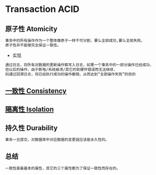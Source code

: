# Transaction ACID
## 原子性 Atomicity
```md
事务中的所有操作作为一个整体像原子一样不可分割，要么全部成功,要么全部失败。
原子性并不能够完全保证一致性。
```

* 实现
```md
通过日志，将所有对数据的更新操作都写入日志，如果一个事务中的一部分操作已经成功，
但以后的操作，由于断电/系统崩溃/其它的软硬件错误而无法继续，
则通过回溯日志，将已经执行成功的操作撤销，从而达到“全部操作失败”的目的
```
## [一致性 Consistency](Consistency.md)

## [隔离性 Isolation](Isolation.md)

## 持久性 Durability
```md
事务一旦提交，对数据库中对应数据的变更就应该是永久性的。
```

## 总结
```md
一致性是最基本的属性，其它的三个属性都为了保证一致性而存在的。
```